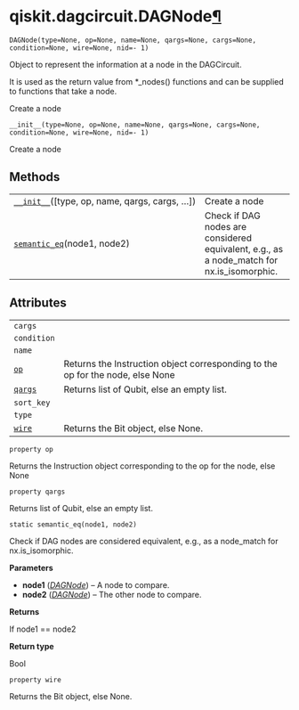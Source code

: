 <span id="qiskit-dagcircuit-dagnode" />

# qiskit.dagcircuit.DAGNode[¶](#qiskit-dagcircuit-dagnode "Permalink to this headline")

<span id="undefined" />

`DAGNode(type=None, op=None, name=None, qargs=None, cargs=None, condition=None, wire=None, nid=- 1)`

Object to represent the information at a node in the DAGCircuit.

It is used as the return value from \*\_nodes() functions and can be supplied to functions that take a node.

Create a node

<span id="undefined" />

`__init__(type=None, op=None, name=None, qargs=None, cargs=None, condition=None, wire=None, nid=- 1)`

Create a node

## Methods

|                                                                                                                            |                                                                                             |
| -------------------------------------------------------------------------------------------------------------------------- | ------------------------------------------------------------------------------------------- |
| [`__init__`](#qiskit.dagcircuit.DAGNode.__init__ "qiskit.dagcircuit.DAGNode.__init__")(\[type, op, name, qargs, cargs, …]) | Create a node                                                                               |
| [`semantic_eq`](#qiskit.dagcircuit.DAGNode.semantic_eq "qiskit.dagcircuit.DAGNode.semantic_eq")(node1, node2)              | Check if DAG nodes are considered equivalent, e.g., as a node\_match for nx.is\_isomorphic. |

## Attributes

|                                                                               |                                                                                |
| ----------------------------------------------------------------------------- | ------------------------------------------------------------------------------ |
| `cargs`                                                                       |                                                                                |
| `condition`                                                                   |                                                                                |
| `name`                                                                        |                                                                                |
| [`op`](#qiskit.dagcircuit.DAGNode.op "qiskit.dagcircuit.DAGNode.op")          | Returns the Instruction object corresponding to the op for the node, else None |
| [`qargs`](#qiskit.dagcircuit.DAGNode.qargs "qiskit.dagcircuit.DAGNode.qargs") | Returns list of Qubit, else an empty list.                                     |
| `sort_key`                                                                    |                                                                                |
| `type`                                                                        |                                                                                |
| [`wire`](#qiskit.dagcircuit.DAGNode.wire "qiskit.dagcircuit.DAGNode.wire")    | Returns the Bit object, else None.                                             |

<span id="undefined" />

`property op`

Returns the Instruction object corresponding to the op for the node, else None

<span id="undefined" />

`property qargs`

Returns list of Qubit, else an empty list.

<span id="undefined" />

`static semantic_eq(node1, node2)`

Check if DAG nodes are considered equivalent, e.g., as a node\_match for nx.is\_isomorphic.

**Parameters**

*   **node1** ([*DAGNode*](#qiskit.dagcircuit.DAGNode "qiskit.dagcircuit.DAGNode")) – A node to compare.
*   **node2** ([*DAGNode*](#qiskit.dagcircuit.DAGNode "qiskit.dagcircuit.DAGNode")) – The other node to compare.

**Returns**

If node1 == node2

**Return type**

Bool

<span id="undefined" />

`property wire`

Returns the Bit object, else None.
